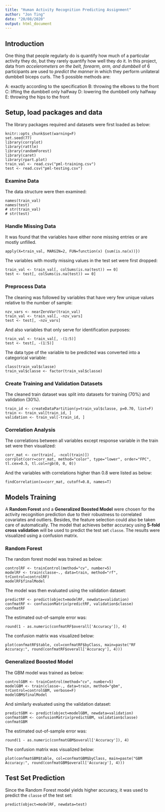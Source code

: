 ```yaml
---
title: "Human Activity Recognition Predicting Assignment"
author: "Jon Ting"
date: "20/08/2020"
output: html_document
---
```


## Introduction
One thing that people regularly do is quantify how much of a particular activity they do, but they rarely quantify how well they do it. In this project, data from *accelerometers on the belt, forearm, arm, and dumbbell* of 6 participants are used to *predict the manner* in which they perform unilateral dumbbell biceps curls. The 5 possible methods are:

A: exactly according to the specification
B: throwing the elbows to the front
C: lifting the dumbbell only halfway
D: lowering the dumbbell only halfway
E: throwing the hips to the front

## Setup, load packages and data 
The library packages required and datasets were first loaded as below:
```{r Setup, cache=T, results=F}
knitr::opts_chunk$set(warning=F)
set.seed(77)
library(corrplot)
library(rattle)
library(randomForest)
library(caret)
library(rpart.plot)
train_val <- read.csv("pml-training.csv")
test <- read.csv("pml-testing.csv")
```

### Examine Data
The data structure were then examined:
```{r Examine data, cache=T, results=F}
names(train_val)
names(test)
# str(train_val)
# str(test)
```

### Handle Missing Data
It was found that the variables have either none missing entries or are mostly unfilled.
```{r Missing data in variables, cache=T}
apply(X=train_val, MARGIN=2, FUN=function(x) {sum(is.na(x))})
```

The variables with mostly missing values in the test set were first dropped:
```{r Drop mostly empty variables, cache=T}
train_val <- train_val[, colSums(is.na(test)) == 0]
test <- test[, colSums(is.na(test)) == 0] 
```

### Preprocess Data
The cleaning was followed by variables that have very few unique values relative to the number of sample:
```{r Drop near zero variance variables, cache=T}
nzv_vars <- nearZeroVar(train_val)
train_val <- train_val[, -nzv_vars]
test <- test[, -nzv_vars]
```

And also variables that only serve for identification purposes:
```{r Drop identification variables, cache=T}
train_val <- train_val[, -(1:5)]
test <- test[, -(1:5)]
```

The data type of the variable to be predicted was converted into a categorical variable:
```{r Convert data type, cache=T}
class(train_val$classe)
train_val$classe <- factor(train_val$classe)
```

### Create Training and Validation Datasets
The cleaned train dataset was split into datasets for training (70%) and validation (30%).
```{r Train-validation split, cache=T}
train_id <- createDataPartition(y=train_val$classe, p=0.70, list=F)
train <- train_val[train_id, ]
validation <- train_val[-train_id, ]
```

### Correlation Analysis
The correlations between all variables except response variable in the train set were then visualized:
```{r Correlation analysis, fig.height=7, fig.width=7, cache=T}
corr_mat <- cor(train[, -ncol(train)])
corrplot(corr=corr_mat, method="color", type="lower", order="FPC", tl.cex=0.5, tl.col=rgb(0, 0, 0))
```

And the variables with correlations higher than 0.8 were listed as below:
```{r Highly-correlated variables, cache=T}
findCorrelation(x=corr_mat, cutoff=0.8, names=T)
```

## Models Training
A **Random Forest** and a **Generalized Boosted Model** were chosen for the activity recognition prediction due to their robustness to correlated covariates and outliers. Besides, the feature selection could also be taken care of automatically. The model that achieves better accuracy using **5-fold cross validation** will be used to predict the test set `classe`. The results were visualized using a confusion matrix.

### Random Forest
The random forest model was trained as below:
```{r RF training, cache=T}
controlRF <- trainControl(method="cv", number=5)
modelRF <- train(classe~., data=train, method="rf", trControl=controlRF)
modelRF$finalModel
```

The model was then evaluated using the validation dataset:
```{r RF validation, cache=T}
predictRF <- predict(object=modelRF, newdata=validation)
confmatRF <- confusionMatrix(predictRF, validation$classe)
confmatRF
```

The estimated out-of-sample error was:
```{r RF Out-of-sample error, cache=T}
round(1 - as.numeric(confmatRF$overall['Accuracy']), 4)
```

The confusion matrix was visualized below:
```{r RF confusion matrix, cache=T}
plot(confmatRF$table, col=confmatRF$byClass, main=paste("RF Accuracy:", round(confmatRF$overall['Accuracy'], 4)))
```

### Generalized Boosted Model
The GBM model was trained as below:
```{r GBM training, cache=T}
controlGBM <- trainControl(method="cv", number=5)
modelGBM <- train(classe~., data=train, method="gbm", trControl=controlGBM, verbose=F)
modelGBM$finalModel
```

And similarly evaluated using the validation dataset:
```{r GBM validation, cache=T}
predictGBM <- predict(object=modelGBM, newdata=validation)
confmatGBM <- confusionMatrix(predictGBM, validation$classe)
confmatGBM
```

The estimated out-of-sample error was:
```{r GBM Out-of-sample error, cache=T}
round(1 - as.numeric(confmatGBM$overall['Accuracy']), 4)
```

The confusion matrix was visualized below:
```{r GBM confusion matrix, cache=T}
plot(confmatGBM$table, col=confmatGBM$byClass, main=paste("GBM Accuracy:", round(confmatGBM$overall['Accuracy'], 4)))
```

## Test Set Prediction
Since the Random Forest model yields higher accuracy, it was used to predict the `classe` of the test set:
```{r Test set prediction, cache=T}
predict(object=modelRF, newdata=test)
```

